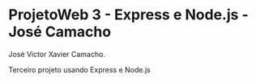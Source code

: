 
# ProjetoWeb 3 - Express e Node.js - José Camacho

José Victor Xavier Camacho.

Terceiro projeto usando Express e Node.js

